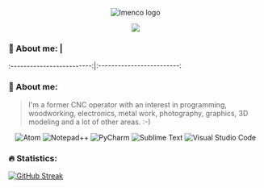 <p align="center">
<img src="https://user-images.githubusercontent.com/12958670/218051332-5c1debb4-22de-44a4-a1d1-2ce46c9ac9b7.png" alt="Imenco logo">
</p>

<p align="center">
  <img src="https://media.giphy.com/media/7FrOU9tPbgAZtxV5mb/giphy-downsized-large.gif"/>
</p>

<!-- <p align="center">
<img src="https://media.giphy.com/media/26tn33aiTi1jkl6H6/giphy.gif" width="250px">
</p> -->

### :scroll: About me:             |
:-------------------------:|:-------------------------:
<!-- > I'm a former CNC operator with an interest in programming, woodworking, electronics, metal work, photography, graphics, 3D modeling and a lot of other areas. :-)  |  <img src="https://media.giphy.com/media/26tn33aiTi1jkl6H6/giphy.gif" width="250px"> -->


### :scroll: About me:
> I'm a former CNC operator with an interest in programming, woodworking, electronics, metal work, photography, graphics, 3D modeling and a lot of other areas. :-)


<p align="center">
<img alt="Atom" src="https://img.shields.io/badge/Atom-%2366595C.svg?style=for-the-badge&logo=atom&logoColor=white"/>
<img alt="Notepad++" src="https://img.shields.io/badge/Notepad++-90E59A.svg?style=for-the-badge&logo=notepad%2b%2b&logoColor=black"/>
<img alt="PyCharm" src="https://img.shields.io/badge/pycharm-143?style=for-the-badge&logo=pycharm&logoColor=black&color=black&labelColor=green"/>
<img alt="Sublime Text" src="https://img.shields.io/badge/sublime_text-%23575757.svg?style=for-the-badge&logo=sublime-text&logoColor=important"/>
<img alt="Visual Studio Code" src="https://img.shields.io/badge/Visual%20Studio%20Code-0078d7.svg?style=for-the-badge&logo=visual-studio-code&logoColor=white"/>
</p>


### :fire: Statistics:
[![GitHub Streak](https://github-readme-streak-stats.herokuapp.com?user=rune-osnes&theme=black-ice)](https://git.io/streak-stats)
<!-- [![GitHub Streak](http://github-readme-streak-stats.herokuapp.com?user=rune-osnes&theme=dark&background=000000)](https://git.io/streak-stats) -->
